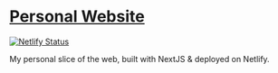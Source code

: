 # [Personal Website](https://sidraval.com)

[![Netlify Status](https://api.netlify.com/api/v1/badges/52e5d7d2-f143-4b40-889a-0df4dfaa18e9/deploy-status)](https://app.netlify.com/sites/sidraval/deploys)

My personal slice of the web, built with NextJS & deployed on Netlify.

